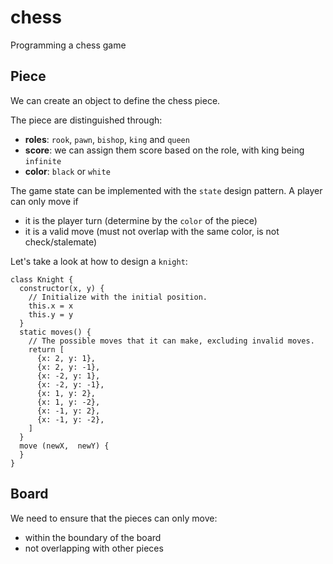# chess
Programming a chess game


## Piece

We can create an object to define the chess piece. 

The piece are distinguished through:
- __roles__: `rook`, `pawn`, `bishop`, `king` and `queen`
- __score__: we can assign them score based on the role, with king being `infinite`
- __color__: `black` or `white`

The game state can be implemented with the `state` design pattern. A player can only move if
- it is the player turn (determine by the `color` of the piece)
- it is a valid move (must not overlap with the same color, is not check/stalemate)


Let's take a look at how to design a `knight`:
```
class Knight {
  constructor(x, y) {
    // Initialize with the initial position.
    this.x = x
    this.y = y
  }
  static moves() {
    // The possible moves that it can make, excluding invalid moves.
    return [
      {x: 2, y: 1},
      {x: 2, y: -1},
      {x: -2, y: 1},
      {x: -2, y: -1},
      {x: 1, y: 2},
      {x: 1, y: -2},
      {x: -1, y: 2},
      {x: -1, y: -2},
    ]
  }
  move (newX,  newY) {
  }
}

```

## Board

We need to ensure that the pieces can only move:
- within the boundary of the board
- not overlapping with other pieces
